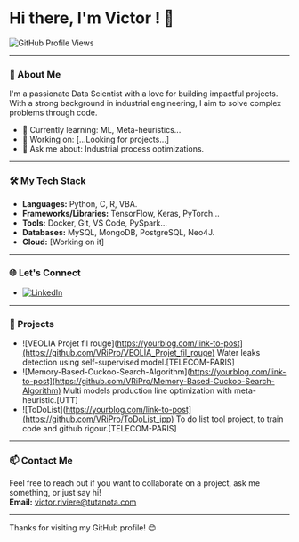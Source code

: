 # Hi there, I'm Victor ! 👋

![GitHub Profile Views](https://komarev.com/ghpvc/?username=VRiPro&color=green)  

---

### 🚀 About Me

I'm a passionate Data Scientist with a love for building impactful projects. With a strong background in industrial engineering, I aim to solve complex problems through code.

- 🌱 Currently learning: ML, Meta-heuristics...
- 💼 Working on: [...Looking for projects...]
- 💬 Ask me about: Industrial process optimizations.

---

### 🛠️ My Tech Stack

- **Languages:** Python, C, R, VBA.
- **Frameworks/Libraries:** TensorFlow, Keras, PyTorch...
- **Tools:** Docker, Git, VS Code, PySpark...
- **Databases:** MySQL, MongoDB, PostgreSQL, Neo4J.
- **Cloud:** [Working on it]

---

### 🌐 Let's Connect

- [![LinkedIn](https://img.shields.io/badge/LinkedIn-Connect-blue?style=flat&logo=linkedin)](https://www.linkedin.com/in/v-riviere/)

---

### 📝 Projects

<!-- Project-POST-LIST:START -->
- ![VEOLIA Projet fil rouge](https://yourblog.com/link-to-post](https://github.com/VRiPro/VEOLIA_Projet_fil_rouge) Water leaks detection using self-supervised model.[TELECOM-PARIS] 
- ![Memory-Based-Cuckoo-Search-Algorithm](https://yourblog.com/link-to-post](https://github.com/VRiPro/Memory-Based-Cuckoo-Search-Algorithm) Multi models production line optimization with meta-heuristic.[UTT]
- ![ToDoList](https://yourblog.com/link-to-post](https://github.com/VRiPro/ToDoList_ipp) To do list tool project, to train code and github rigour.[TELECOM-PARIS]
<!-- Project-POST-LIST:END -->

---

### 📫 Contact Me

Feel free to reach out if you want to collaborate on a project, ask me something, or just say hi!  
**Email:** [victor.riviere@tutanota.com](mailto:victor.riviere@tutanota.com)

---

Thanks for visiting my GitHub profile! 😊
